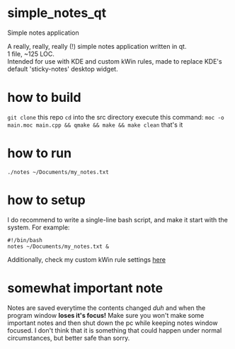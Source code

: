 # simple_notes_qt
Simple notes application

A really, really, really (!) simple notes application written in qt.  
1 file, ~125 LOC.  
Intended for use with KDE and custom kWin rules, made to replace KDE's default 'sticky-notes' desktop widget.  

# how to build
`git clone` this repo
`cd` into the src directory
execute this command:
`moc -o main.moc main.cpp && qmake && make && make clean`
that's it

# how to run
`./notes ~/Documents/my_notes.txt`

# how to setup
I do recommend to write a single-line bash script, and make it start with the system. For example:
```
#!/bin/bash
notes ~/Documents/my_notes.txt &
```
Additionally, check my custom kWin rule settings [here](kWinSettings/)

# somewhat important note
Notes are saved everytime the contents changed *duh* and when the program window **loses it's focus!** Make sure you won't make some important notes and then shut down the pc while keeping notes window focused. I don't think that it is something that could happen under normal circumstances, but better safe than sorry.




